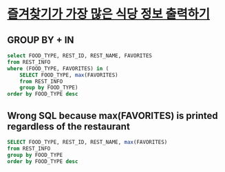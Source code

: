 # [즐겨찾기가 가장 많은 식당 정보 출력하기](https://school.programmers.co.kr/learn/courses/30/lessons/131123)
## GROUP BY + IN
~~~sql
select FOOD_TYPE, REST_ID, REST_NAME, FAVORITES
from REST_INFO
where (FOOD_TYPE, FAVORITES) in (
    SELECT FOOD_TYPE, max(FAVORITES)
    from REST_INFO
    group by FOOD_TYPE)
order by FOOD_TYPE desc
~~~

## Wrong SQL because max(FAVORITES) is printed regardless of the restaurant
~~~sql
SELECT FOOD_TYPE, REST_ID, REST_NAME, max(FAVORITES)
from REST_INFO
group by FOOD_TYPE
order by FOOD_TYPE desc
~~~
